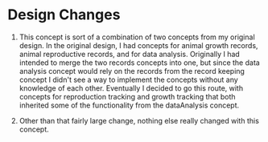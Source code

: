 # Design Changes  
1. This concept is sort of a combination of two concepts from my original design. In the original design, I had concepts for animal growth records, animal reproductive records, and for data analysis. Originally I had intended to merge the two records concepts into one, but since the data analysis concept would rely on the records from the record keeping concept I didn't see a way to implement the concepts without any knowledge of each other. Eventually I decided to go this route, with concepts for reproduction tracking and growth tracking that both inherited some of the functionality from the dataAnalysis concept.  

2. Other than that fairly large change, nothing else really changed with this concept.